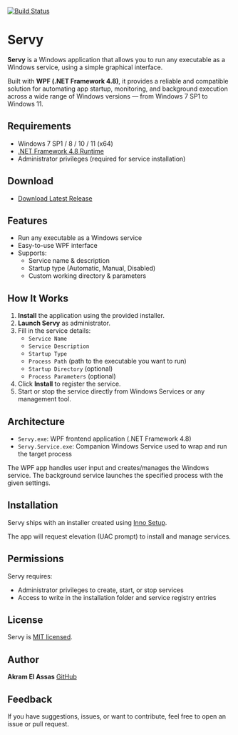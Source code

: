 [![Build Status](https://aelassas.visualstudio.com/servy/_apis/build/status%2Faelassas.servy?branchName=main)](https://aelassas.visualstudio.com/servy/_build/latest?definitionId=4&branchName=main)

# Servy

**Servy** is a Windows application that allows you to run any executable as a Windows service, using a simple graphical interface.

Built with **WPF (.NET Framework 4.8)**, it provides a reliable and compatible solution for automating app startup, monitoring, and background execution across a wide range of Windows versions — from Windows 7 SP1 to Windows 11.

## Requirements

- Windows 7 SP1 / 8 / 10 / 11 (x64)
- [.NET Framework 4.8 Runtime](https://dotnet.microsoft.com/en-us/download/dotnet-framework/thank-you/net48-web-installer)
- Administrator privileges (required for service installation)

## Download
* [Download Latest Release](https://github.com/aelassas/servy/releases/latest)

## Features

- Run any executable as a Windows service
- Easy-to-use WPF interface
- Supports:
  - Service name & description
  - Startup type (Automatic, Manual, Disabled)
  - Custom working directory & parameters

## How It Works

1. **Install** the application using the provided installer.
2. **Launch Servy** as administrator.
3. Fill in the service details:
   - `Service Name`
   - `Service Description`
   - `Startup Type`
   - `Process Path` (path to the executable you want to run)
   - `Startup Directory` (optional)
   - `Process Parameters` (optional)
4. Click **Install** to register the service.
5. Start or stop the service directly from Windows Services or any management tool.

## Architecture

- `Servy.exe`: WPF frontend application (.NET Framework 4.8)
- `Servy.Service.exe`: Companion Windows Service used to wrap and run the target process

The WPF app handles user input and creates/manages the Windows service. The background service launches the specified process with the given settings.

## Installation

Servy ships with an installer created using [Inno Setup](https://jrsoftware.org/isinfo.php).

The app will request elevation (UAC prompt) to install and manage services.

## Permissions

Servy requires:
- Administrator privileges to create, start, or stop services
- Access to write in the installation folder and service registry entries

## License

Servy is [MIT licensed](https://github.com/aelassas/servy/blob/main/LICENSE.txt).

## Author

**Akram El Assas** [GitHub](https://github.com/aelassas)

## Feedback

If you have suggestions, issues, or want to contribute, feel free to open an issue or pull request.

